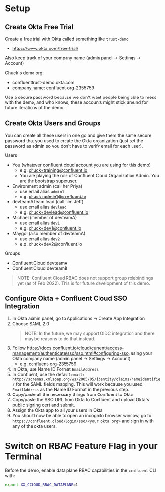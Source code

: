# Setup

## Create Okta Free Trial

Create a free trial with Okta called something like `trust-demo`
- https://www.okta.com/free-trial/

Also keep track of your company name (admin panel -> Settings -> Account)

Chuck's demo org:
- confluenttrust-demo.okta.com
- company name: confluent-org-2355759

Use a secure password because we don't want people being able to mess with the demo, and who knows, these accounts might stick around for future iterations of the demo.

## Create Okta Users and Groups

You can create all these users in one go and give them the same secure password that you used to create the Okta organization (just set the password as admin so you don't have to verify email for each user).

Users
- You (whatever confluent cloud account you are using for this demo)
  - e.g. chuck+training@confluent.io
  - You are playing the role of Confluent Cloud Organization Admin. You are the bootstrap superuser.
- Environment admin (call her Priya)
  - use email alias `admin1`
  - e.g. chuck+admin1@confluent.io
- devteamA team lead (call him Jeff)
  - use email alias `devlead`
  - e.g. chuck+devlead@confluent.io
- Michael (member of devteamA)
  - use email alias `dev1`
  - e.g. chuck+dev1@confluent.io
- Maygol (also member of devteamA)
  - use email alias `dev2`
  - e.g. chuck+dev2@confluent.io

Groups
- Confluent Cloud devteamA
- Confluent Cloud devteamB

> NOTE: Confluent Cloud RBAC does not support group rolebindings yet (as of Feb 2022). This is for future development of this demo.

## Configure Okta + Confluent Cloud SSO Integration


1. In Okta admin panel, go to Applications -> Create App Integration
2. Choose SAML 2.0 
    > NOTE: In the future, we may support OIDC integration and there may be reasons to do that instead.
3. Follow https://docs.confluent.io/cloud/current/access-management/authenticate/sso/sso.html#configuring-sso, using your Okta company name (admin panel -> Settings -> Account)
    - e.g. confluent-org-2355759
4. In Okta, use Name ID Format `EmailAddress`
5. In Confluent, use the default `email: http://schemas.xmlsoap.org/ws/2005/05/identity/claims/nameidentifier` for the SAML fields mapping. This will work because you used `EmailAddress` as the Name ID Format in the previous step.
6. Copy/paste all the necessary things from Confluent to Okta
7. Copy/paste the SSO URL from Okta to Confluent and upload Okta's public signing cert and submit.
8. Assign the Okta app to all your users in Okta
9. You should now be able to open an incognito browser window, go to `https://confluent.cloud/login/sso/<your okta org>` and sign in with any of the okta users.

# Switch on RBAC Feature Flag in your Terminal

Before the demo, enable data plane RBAC capabilities in the `confluent` CLI with:
```bash
export XX_CCLOUD_RBAC_DATAPLANE=1
```